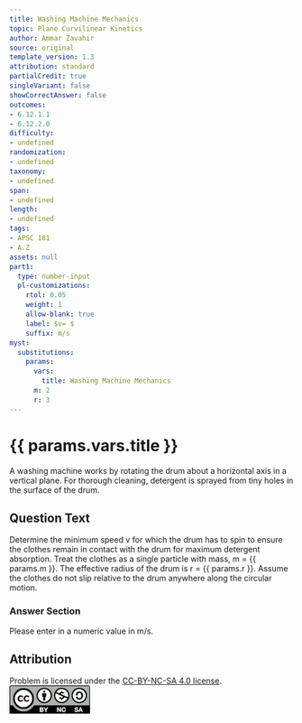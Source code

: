 ```yaml
---
title: Washing Machine Mechanics
topic: Plane Curvilinear Kinetics
author: Ammar Zavahir
source: original
template_version: 1.3
attribution: standard
partialCredit: true
singleVariant: false
showCorrectAnswer: false
outcomes:
- 6.12.1.1
- 6.12.2.0
difficulty:
- undefined
randomization:
- undefined
taxonomy:
- undefined
span:
- undefined
length:
- undefined
tags:
- APSC 181
- A.Z
assets: null
part1:
  type: number-input
  pl-customizations:
    rtol: 0.05
    weight: 1
    allow-blank: true
    label: $v= $
    suffix: m/s
myst:
  substitutions:
    params:
      vars:
        title: Washing Machine Mechanics
      m: 2
      r: 3
---
```

# {{ params.vars.title }}
A washing machine works by rotating the drum about a horizontal axis in a vertical plane. For thorough cleaning, detergent is sprayed from tiny holes in the surface of the drum.

## Question Text

Determine the minimum speed v for which the drum has to spin to ensure the clothes remain in contact with the drum for maximum detergent absorption. Treat the clothes as a single particle with mass, m = {{ params.m }}. The effective radius of the drum is r = {{ params.r }}. Assume the clothes do not slip relative to the drum anywhere along the circular motion.

### Answer Section

Please enter in a numeric value in m/s.

## Attribution

Problem is licensed under the [CC-BY-NC-SA 4.0 license](https://creativecommons.org/licenses/by-nc-sa/4.0/).<br> ![The Creative Commons 4.0 license requiring attribution-BY, non-commercial-NC, and share-alike-SA license.](https://raw.githubusercontent.com/firasm/bits/master/by-nc-sa.png)
